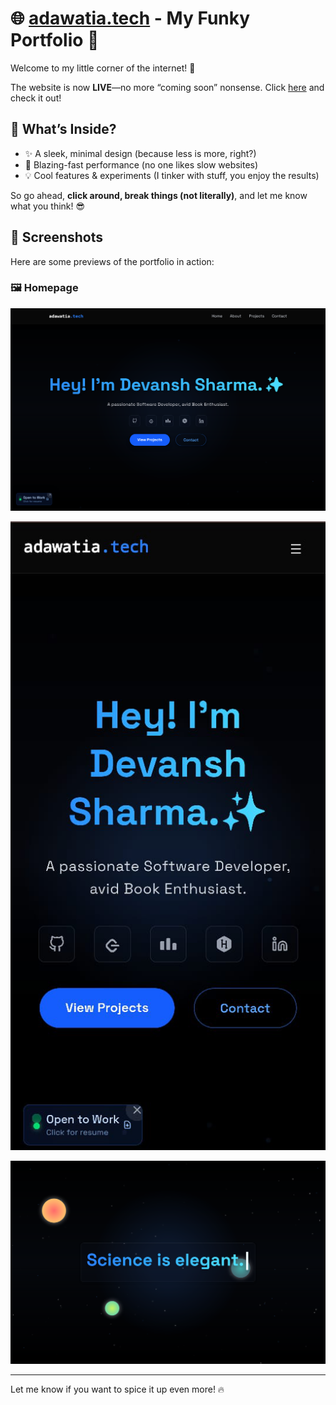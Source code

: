 
# 🌐 [adawatia.tech](https://adawatia.tech) - My Funky Portfolio 🚀  

Welcome to my little corner of the internet! 🎉  

The website is now **LIVE**—no more “coming soon” nonsense. Click [here](https://adawatia.tech) and check it out!  

## 🌟 What’s Inside?  
- ✨ A sleek, minimal design (because less is more, right?)  
- 🚀 Blazing-fast performance (no one likes slow websites)  
- 💡 Cool features & experiments (I tinker with stuff, you enjoy the results)  

So go ahead, **click around, break things (not literally)**, and let me know what you think! 😎  

## 📸 Screenshots  
Here are some previews of the portfolio in action:  

### 🖼️ Homepage  
![Desktop](screenshots/1.png)  

![Mobile](screenshots/2.png)  
  
![Loading sceen](screenshots/3.png)  

---

Let me know if you want to spice it up even more! 🔥